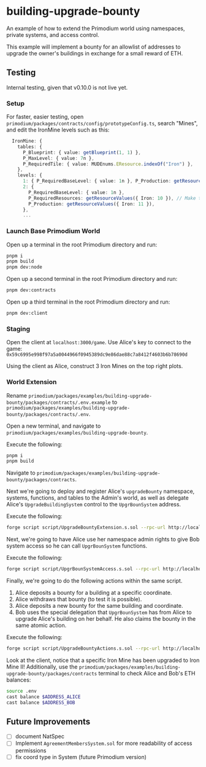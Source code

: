 # building-upgrade-bounty

An example of how to extend the Primodium world using namespaces, private systems, and access control.

This example will implement a bounty for an allowlist of addresses to upgrade the owner's buildings in exchange for a small reward of ETH.

## Testing

Internal testing, given that v0.10.0 is not live yet.

### Setup

For faster, easier testing, open `primodium/packages/contracts/config/prototypeConfig.ts`, search "Mines", and edit the IronMine levels such as this:

```ts
  IronMine: {
    tables: {
      P_Blueprint: { value: getBlueprint(1, 1) },
      P_MaxLevel: { value: 7n },
      P_RequiredTile: { value: MUDEnums.EResource.indexOf("Iron") },
    },
    levels: {
      1: { P_RequiredBaseLevel: { value: 1n }, P_Production: getResourceValues({ Iron: 1 }) }, // Make this number high, as shown, for faster production
      2: {
        P_RequiredBaseLevel: { value: 1n },
        P_RequiredResources: getResourceValues({ Iron: 10 }), // Make this number low, as shown, for easy achievement
        P_Production: getResourceValues({ Iron: 11 }),
      },
      ...
```

### Launch Base Primodium World

Open up a terminal in the root Primodium directory and run:

```bash
pnpm i
pnpm build
pnpm dev:node
```

Open up a second terminal in the root Primodium directory and run:

```bash
pnpm dev:contracts
```

Open up a third terminal in the root Primodium directory and run:

```bash
pnpm dev:client
```

### Staging

Open the client at `localhost:3000/game`. Use Alice's key to connect to the game: `0x59c6995e998f97a5a0044966f0945389dc9e86dae88c7a8412f4603b6b78690d`

Using the client as Alice, construct 3 Iron Mines on the top right plots.

### World Extension

Rename `primodium/packages/examples/building-upgrade-bounty/packages/contracts/.env.example` to `primodium/packages/examples/building-upgrade-bounty/packages/contracts/.env`.

Open a new terminal, and navigate to `primodium/packages/examples/building-upgrade-bounty`.

Execute the following:

```bash
pnpm i
pnpm build
```

Navigate to `primodium/packages/examples/building-upgrade-bounty/packages/contracts`.

Next we're going to deploy and register Alice's `upgradeBounty` namespace, systems, functions, and tables to the Admin's world, as well as delegate Alice's `UpgradeBuildingSystem` control to the `UpgrBounSystem` address.

Execute the following:

```bash
forge script script/UpgradeBountyExtension.s.sol --rpc-url http://localhost:8545 --broadcast
```

Next, we're going to have Alice use her namespace admin rights to give Bob system access so he can call `UpgrBounSystem` functions.

Execute the following:

```bash
forge script script/UpgrBounSystemAccess.s.sol --rpc-url http://localhost:8545 --broadcast
```

Finally, we're going to do the following actions within the same script.

1. Alice deposits a bounty for a building at a specific coordinate.
2. Alice withdraws that bounty (to test it is possible).
3. Alice deposits a new bounty for the same building and coordinate.
4. Bob uses the special delegation that `UpgrBounSystem` has from Alice to upgrade Alice's building on her behalf. He also claims the bounty in the same atomic action.

Execute the following:

```bash
forge script script/UpgradeBountyActions.s.sol --rpc-url http://localhost:8545 --broadcast
```

Look at the client, notice that a specific Iron Mine has been upgraded to Iron Mine II!
Additionally, use the `primodium/packages/examples/building-upgrade-bounty/packages/contracts` terminal to check Alice and Bob's ETH balances:

```bash
source .env
cast balance $ADDRESS_ALICE
cast balance $ADDRESS_BOB
```

## Future Improvements

- [ ] document NatSpec
- [ ] Implement `AgreementMembersSystem.sol` for more readability of access permissions
- [ ] fix coord type in System (future Primodium version)
